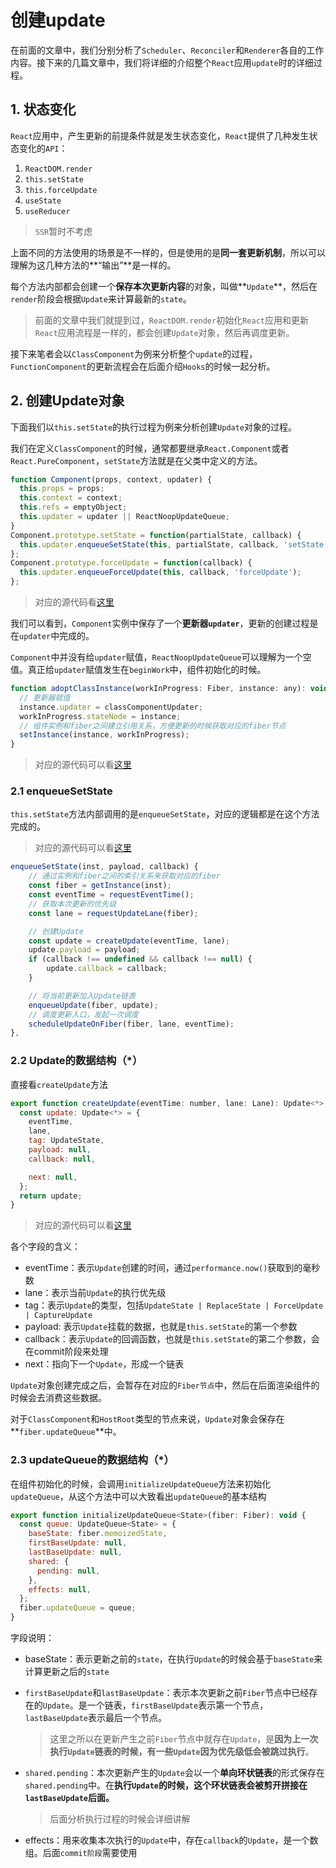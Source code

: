 # 创建update

在前面的文章中，我们分别分析了`Scheduler`、`Reconciler`和`Renderer`各自的工作内容。接下来的几篇文章中，我们将详细的介绍整个`React`应用`update`时的详细过程。

## 1. 状态变化

`React`应用中，产生更新的前提条件就是发生状态变化，`React`提供了几种发生状态变化的`API`：

1. `ReactDOM.render`
2. `this.setState`
3. `this.forceUpdate`
4. `useState`
5. `useReducer`

> `SSR`暂时不考虑

上面不同的方法使用的场景是不一样的，但是使用的是**同一套更新机制**，所以可以理解为这几种方法的**“输出”**是一样的。

每个方法内部都会创建一个**保存本次更新内容**的对象，叫做**`Update`**，然后在`render`阶段会根据`Update`来计算最新的`state`。

> 前面的文章中我们就提到过，`ReactDOM.render`初始化`React`应用和更新`React`应用流程是一样的，都会创建`Update`对象，然后再调度更新。

接下来笔者会以`ClassComponent`为例来分析整个`update`的过程，`FunctionComponent`的更新流程会在后面介绍`Hooks`的时候一起分析。



## 2. 创建Update对象

下面我们以`this.setState`的执行过程为例来分析创建`Update`对象的过程。

我们在定义`ClassComponent`的时候，通常都要继承`React.Component`或者`React.PureComponent`，`setState`方法就是在父类中定义的方法。

```javascript
function Component(props, context, updater) {
  this.props = props;
  this.context = context;
  this.refs = emptyObject;
  this.updater = updater || ReactNoopUpdateQueue;
}
Component.prototype.setState = function(partialState, callback) {
  this.updater.enqueueSetState(this, partialState, callback, 'setState');
};
Component.prototype.forceUpdate = function(callback) {
  this.updater.enqueueForceUpdate(this, callback, 'forceUpdate');
};
```

> 对应的源代码看[这里](https://github.com/careyke/react/blob/765e89b908206fe62feb10240604db224f38de7d/packages/react/src/ReactBaseClasses.js#L20)

我们可以看到，`Component`实例中保存了一个**更新器`updater`**，更新的创建过程是在`updater`中完成的。

`Component`中并没有给`updater`赋值，`ReactNoopUpdateQueue`可以理解为一个空值。真正给`updater`赋值发生在`beginWork`中，组件初始化的时候。

```javascript
function adoptClassInstance(workInProgress: Fiber, instance: any): void {
  // 更新器赋值
  instance.updater = classComponentUpdater;
  workInProgress.stateNode = instance;
  // 组件实例和fiber之间建立引用关系，方便更新的时候获取对应的fiber节点
  setInstance(instance, workInProgress);
}
```

> 对应的源代码可以看[这里](https://github.com/careyke/react/blob/765e89b908206fe62feb10240604db224f38de7d/packages/react-reconciler/src/ReactFiberClassComponent.new.js#L563)

### 2.1 enqueueSetState

`this.setState`方法内部调用的是`enqueueSetState`，对应的逻辑都是在这个方法完成的。

> 对应的源代码可以看[这里](https://github.com/careyke/react/blob/765e89b908206fe62feb10240604db224f38de7d/packages/react-reconciler/src/ReactFiberClassComponent.new.js#L195)

```javascript
enqueueSetState(inst, payload, callback) {
  	// 通过实例和fiber之间的索引关系来获取对应的fiber
    const fiber = getInstance(inst);
    const eventTime = requestEventTime();
  	// 获取本次更新的优先级
    const lane = requestUpdateLane(fiber);

  	// 创建Update
    const update = createUpdate(eventTime, lane);
    update.payload = payload;
    if (callback !== undefined && callback !== null) {
        update.callback = callback;
    }

  	// 将当前更新加入Update链表
    enqueueUpdate(fiber, update);
  	// 调度更新入口，发起一次调度
    scheduleUpdateOnFiber(fiber, lane, eventTime);
},
```



### 2.2 Update的数据结构（*）

直接看`createUpdate`方法

```javascript
export function createUpdate(eventTime: number, lane: Lane): Update<*> {
  const update: Update<*> = {
    eventTime,
    lane,
    tag: UpdateState,
    payload: null,
    callback: null,

    next: null,
  };
  return update;
}
```

> 对应的源代码可以看[这里](https://github.com/careyke/react/blob/765e89b908206fe62feb10240604db224f38de7d/packages/react-reconciler/src/ReactUpdateQueue.new.js#L184)

各个字段的含义：

- eventTime：表示`Update`创建的时间，通过`performance.now()`获取到的毫秒数
- lane：表示当前`Update`的执行优先级
- tag：表示`Update`的类型，包括`UpdateState | ReplaceState | ForceUpdate | CaptureUpdate`
- payload: 表示`Update`挂载的数据，也就是`this.setState`的第一个参数
- callback：表示`Update`的回调函数，也就是`this.setState`的第二个参数，会在commit阶段来处理
- next：指向下一个`Update`，形成一个链表

`Update`对象创建完成之后，会暂存在对应的`Fiber节点`中，然后在后面渲染组件的时候会去消费这些数据。

对于`ClassComponent`和`HostRoot`类型的节点来说，`Update`对象会保存在**`fiber.updateQueue`**中。



### 2.3 updateQueue的数据结构（*）

在组件初始化的时候，会调用`initializeUpdateQueue`方法来初始化`updateQueue`，从这个方法中可以大致看出`updateQueue`的基本结构

```javascript
export function initializeUpdateQueue<State>(fiber: Fiber): void {
  const queue: UpdateQueue<State> = {
    baseState: fiber.memoizedState,
    firstBaseUpdate: null,
    lastBaseUpdate: null,
    shared: {
      pending: null,
    },
    effects: null,
  };
  fiber.updateQueue = queue;
}
```

字段说明：

- baseState：表示更新之前的`state`，在执行`Update`的时候会基于`baseState`来计算更新之后的`state`

- `firstBaseUpdate`和`lastBaseUpdate`：表示本次更新之前`Fiber`节点中已经存在的`Update`。是一个链表，`firstBaseUpdate`表示第一个节点，`lastBaseUpdate`表示最后一个节点。

  > 这里之所以在更新产生之前`Fiber`节点中就存在`Update`，是**因为上一次执行`Update`链表的时候，有一些`Update`因为优先级低会被跳过执行**。

- `shared.pending`：本次更新产生的`Update`会以一个**单向环状链表**的形式保存在`shared.pending`中。在**执行`Update`的时候，这个环状链表会被剪开拼接在`lastBaseUpdate`后面。**

  > 后面分析执行过程的时候会详细讲解

- effects：用来收集本次执行的`Update`中，存在`callback`的`Update`，是一个数组。后面`commit阶段`需要使用

